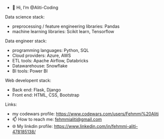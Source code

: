 - 👋 Hi, I’m @Aliti-Coding


Data science stack:
- preprocessing / feature engineering libraries: Pandas 
- machine learning libraries: Scikit learn, Tensorflow 

Data engineer stack: 
- programming languages: Python, SQL 
- Cloud providers: Azure, AWS 
- ETL tools: Apache Airflow, Databricks 
- Datawarehouse: Snowflake
- BI tools: Power BI

Web developent stack:
- Back end: Flask, Django
- Front end: HTML, CSS, Bootstrap

Links: 
- my codewars profile: https://www.codewars.com/users/Fehmmi%20Aliti
- 📫 How to reach me: fehmmialiti@gmail.com
- :globe_with_meridians: My linkdin profile: https://www.linkedin.com/in/fehmmi-aliti-478185138/



<!---
Aliti-Coding/Aliti-Coding is a ✨ special ✨ repository because its `README.md` (this file) appears on your GitHub profile.
You can click the Preview link to take a look at your changes.
--->
